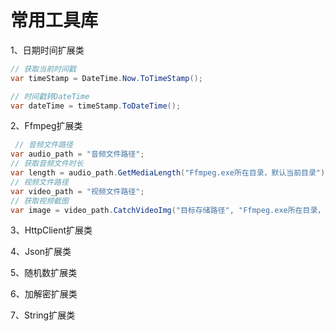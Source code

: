 # 常用工具库

1、日期时间扩展类

```c#
// 获取当前时间戳
var timeStamp = DateTime.Now.ToTimeStamp();

// 时间戳转DateTime
var dateTime = timeStamp.ToDateTime();
```

2、Ffmpeg扩展类

```c#
 // 音频文件路径
var audio_path = "音频文件路径";
// 获取音频文件时长
var length = audio_path.GetMediaLength("Ffmpeg.exe所在目录，默认当前目录");
// 视频文件路径
var video_path = "视频文件路径";
// 获取视频截图
var image = video_path.CatchVideoImg("目标存储路径", "Ffmpeg.exe所在目录，默认当前目录");
```

3、HttpClient扩展类

4、Json扩展类

5、随机数扩展类

6、加解密扩展类

7、String扩展类
